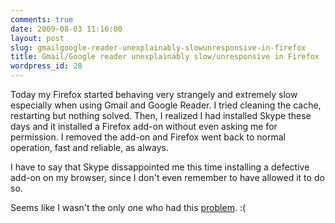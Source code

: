 ```yaml
---
comments: true
date: 2009-08-03 11:16:00
layout: post
slug: gmailgoogle-reader-unexplainably-slowunresponsive-in-firefox
title: Gmail/Google reader unexplainably slow/unresponsive in Firefox
wordpress_id: 28
---
```


Today my Firefox started behaving very strangely and extremely slow especially when using Gmail and Google Reader. I tried cleaning the cache, restarting but nothing solved. Then, I realized I had installed Skype these days and it installed a Firefox add-on without even asking me for permission. I removed the add-on and Firefox went back to normal operation, fast and reliable, as always.

I have to say that Skype dissappointed me this time installing a defective add-on on my browser, since I don't even remember to have allowed it to do so.

Seems like I wasn't the only one who had this [problem](http://forum.skype.com/index.php?showtopic=86888). :(
